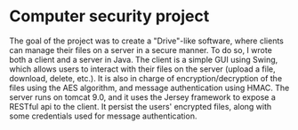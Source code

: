 # Computer security project

The goal of the project was to create a "Drive"-like software, where clients can manage 
their files on a server in a secure manner. To do so, I wrote both a client and a server in Java. 
The client is a simple GUI using Swing, which allows users to interact with their files on the server (upload a file, download, delete, etc.). 
It is also in charge of encryption/decryption of the files using the AES algorithm, and message authentication using HMAC.
The server runs on tomcat 9.0, and it uses the Jersey framework to expose a RESTful api to the client. 
It persist the users' encrypted files, along with some credentials used for message authentication.
